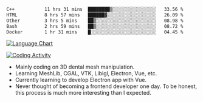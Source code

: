 <!--START_SECTION:waka-->

```txt
C++           11 hrs 31 mins  ████████▒░░░░░░░░░░░░░░░░   33.56 %
HTML          8 hrs 57 mins   ██████▓░░░░░░░░░░░░░░░░░░   26.09 %
Other         3 hrs 5 mins    ██▒░░░░░░░░░░░░░░░░░░░░░░   08.98 %
Bash          2 hrs 59 mins   ██▒░░░░░░░░░░░░░░░░░░░░░░   08.72 %
Docker        1 hr 31 mins    █░░░░░░░░░░░░░░░░░░░░░░░░   04.45 %
```

<!--END_SECTION:waka-->

<!--START_SECTION:waka_lang_chart_svg-->
[![Language Chart](https://wakatime.com/share/@DYPro_MIKE/13ed6aa1-fa8f-42b5-8fa7-97c58e94375f.svg)](https://wakatime.com)
<!--END_SECTION:waka_lang_chart_svg-->

<!--START_SECTION:waka_coding_activity_svg-->
[![Coding Activity](https://wakatime.com/share/@DYPro_MIKE/2224f81a-edc4-46bb-b59e-25de5147ed15.svg)](https://wakatime.com)
<!--END_SECTION:waka_coding_activity_svg-->

<!--
**0x11111111/0x11111111** is a ✨ _special_ ✨ repository because its `README.md` (this file) appears on your GitHub profile.

Here are some ideas to get you started:

- 🔭 I’m currently working on ...
- 🌱 I’m currently learning ...
- 👯 I’m looking to collaborate on ...
- 🤔 I’m looking for help with ...
- 💬 Ask me about ...
- 📫 How to reach me: ...
- 😄 Pronouns: ...
- ⚡ Fun fact: ...
-->
- Mainly coding on 3D dental mesh manipulation.
- Learning MeshLib, CGAL, VTK, Libigl, Electron, Vue, etc.
- Currently learning to develop Electron app with Vue.
- Never thought of becoming a frontend developer one day. To be honest, this process is much more interesting than I expected.
